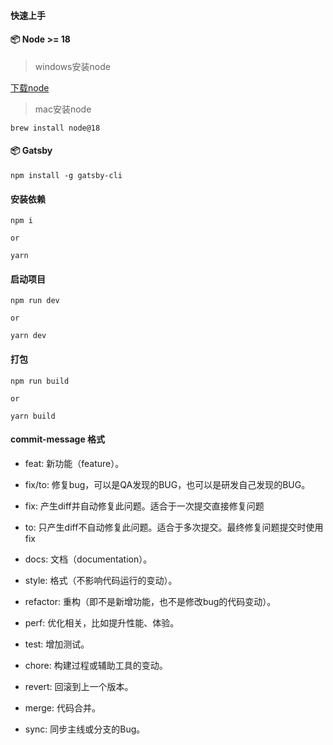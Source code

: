#### 快速上手

#### 📦 Node >= 18
>windows安装node

[下载node](https://nodejs.org/zh-cn/download)

>mac安装node
```
brew install node@18
```

#### 📦 Gatsby
```
npm install -g gatsby-cli
```

#### 安装依赖
```
npm i
```
`or`
```
yarn
```

#### 启动项目
```
npm run dev
```
`or`
```
yarn dev
```

#### 打包
```
npm run build
```
`or`
```
yarn build
```

#### commit-message 格式

- feat: 新功能（feature）。

- fix/to: 修复bug，可以是QA发现的BUG，也可以是研发自己发现的BUG。

- fix: 产生diff并自动修复此问题。适合于一次提交直接修复问题

- to: 只产生diff不自动修复此问题。适合于多次提交。最终修复问题提交时使用fix

- docs: 文档（documentation）。

- style: 格式（不影响代码运行的变动）。

- refactor: 重构（即不是新增功能，也不是修改bug的代码变动）。

- perf: 优化相关，比如提升性能、体验。

- test: 增加测试。

- chore: 构建过程或辅助工具的变动。

- revert: 回滚到上一个版本。

- merge: 代码合并。

- sync: 同步主线或分支的Bug。

